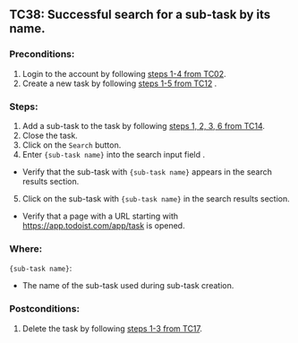 ## TC38: Successful search for a sub-task by its name.
### Preconditions:
1. Login to the account by following [steps 1-4 from TC02](TC02.md).
2. Create a new task by following [steps 1-5 from TC12](TC12.md) .
### Steps:
1. Add a sub-task to the task by following [steps 1, 2, 3, 6 from TC14](TC14.md).
2. Close the task.
3. Click on the `Search` button.
4. Enter `{sub-task name}` into the search input field .
* Verify that the sub-task with `{sub-task name}` appears in the search results section.
5. Click on the sub-task with `{sub-task name}` in the search results section.
* Verify that a page with a URL starting with https://app.todoist.com/app/task is opened.
### Where:
`{sub-task name}`:
* The name of the sub-task used during sub-task creation.
### Postconditions:
1. Delete the task by following [steps 1-3 from TC17](TC17.md).